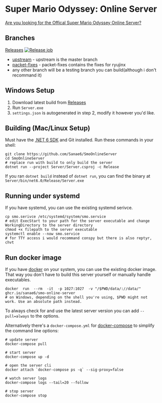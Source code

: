 # Super Mario Odyssey: Online Server

[Are you looking for the Offical Super Mario Odyssey Online Server?](https://github.com/Sanae6/SmoOnlineServer)

## Branches
 [Releases](https://github.com/TeamPiplup/SmoOnlineServer/releases) [![Release job](https://github.com/TeamPiplup/SmoOnlineServer/actions/workflows/release.yml/badge.svg?branch=server)](https://github.com/TeamPiplup/SmoOnlineServer/actions/workflows/release.yml)
 - [upstream](https://github.com/TeamPiplup/SmoOnlineServer/tree/upstream) - upstream is the master branch
 - [packet-fixes](https://github.com/TeamPiplup/SmoOnlineServer/tree/packet-fixes) - packet-fixes contains the fixes for ryujinx
 - any other branch will be a testing branch you can build(although i don't recommand it)

## Windows Setup

1. Download latest build from [Releases](https://github.com/Sanae6/SmoOnlineServer/releases)
2. Run `Server.exe`
3. `settings.json` is autogenerated in step 2, modify it however you'd like.

## Building (Mac/Linux Setup)

Must have the [.NET 6 SDK](https://dotnet.microsoft.com/en-us/download) and Git installed.
Run these commands in your shell:
```shell
git clone https://github.com/Sanae6/SmoOnlineServer
cd SmoOnlineServer
# replace run with build to only build the server
dotnet run --project Server/Server.csproj -c Release
```
If you ran `dotnet build` instead of `dotnet run`, you can find the binary at `Server/bin/net6.0/Release/Server.exe`

## Running under systemd

If you have systemd, you can use the existing systemd serivce.
```shell
cp smo.serivce /etc/systemd/system/smo.service
# edit ExecStart to your path for the server executable and change WorkingDirectory to the server directory
chmod +x filepath to the server executable
systemctl enable --now smo.service
# for TTY access i would recommand conspy but there is also reptyr, chvt
```

## Run docker image

If you have [docker](https://docs.docker.com/) on your system, you can use the existing docker image.
That way you don't have to build this server yourself or manually handle executables.

```shell
docker  run  --rm  -it  -p 1027:1027  -v "/$PWD/data/://data/"  ghcr.io/sanae6/smo-online-server
# on Windows, depending on the shell you're using, $PWD might not work. Use an absolute path instead.
```

To always check for and use the latest server version you can add `--pull=always` to the options.

Alternatively there's a `docker-compose.yml` for [docker-compose](https://docs.docker.com/compose/) to simplify the command line options:
```shell
# update server
docker-compose pull

# start server
docker-compose up -d

# open the server cli
docker attach `docker-compose ps -q` --sig-proxy=false

# watch server logs
docker-compose logs --tail=20 --follow

# stop server
docker-compose stop
```
